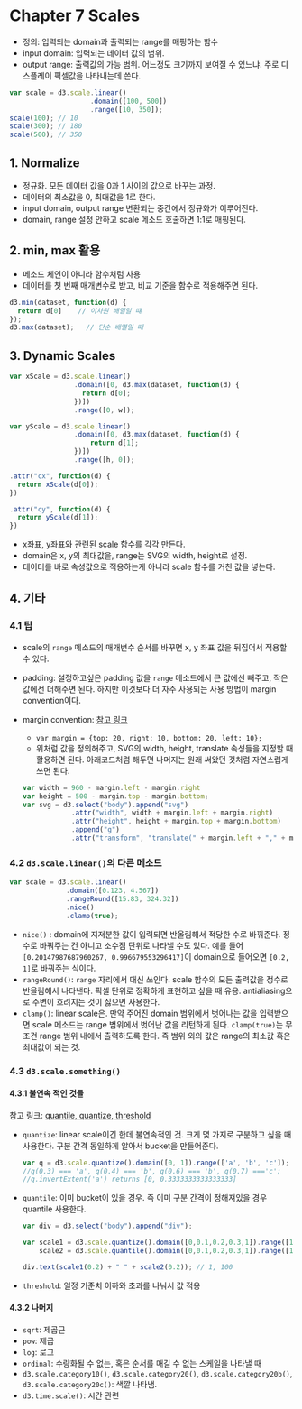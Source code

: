 # Chapter 7 Scales

- 정의: 입력되는 domain과 출력되는 range를 매핑하는 함수
- input domain: 입력되는 데이터 값의 범위.
- output range: 출력값의 가능 범위. 어느정도 크기까지 보여질 수 있느냐. 주로 디스플레이 픽셀값을 나타내는데 쓴다.

```js
var scale = d3.scale.linear()
                    .domain([100, 500])
                    .range([10, 350]);
scale(100); // 10
scale(300); // 180
scale(500); // 350
```

## 1. Normalize

- 정규화. 모든 데이터 값을 0과 1 사이의 값으로 바꾸는 과정.
- 데이터의 최소값을 0, 최대값을 1로 한다.
- input domain, output range 변환되는 중간에서 정규화가 이루어진다.
- domain, range 설정 안하고 scale 메소드 호출하면 1:1로 매핑된다.

## 2. min, max 활용

- 메소드 체인이 아니라 함수처럼 사용
- 데이터를 첫 번째 매개변수로 받고, 비교 기준을 함수로 적용해주면 된다.

```js
d3.min(dataset, function(d) {
  return d[0]    // 이차원 배열일 떄
});
d3.max(dataset);   // 단순 배열일 때
```

## 3. Dynamic Scales

```js
var xScale = d3.scale.linear()
                .domain([0, d3.max(dataset, function(d) {
                  return d[0];
                })])
                .range([0, w]);

var yScale = d3.scale.linear()
                .domain([0, d3.max(dataset, function(d) {
                    return d[1];
                })])
                .range([h, 0]);

.attr("cx", function(d) {
  return xScale(d[0]);
})

.attr("cy", function(d) {
  return yScale(d[1]);
})
```

- x좌표, y좌표와 관련된 scale 함수를 각각 만든다.
- domain은 x, y의 최대값을, range는 SVG의 width, height로 설정.
- 데이터를 바로 속성값으로 적용하는게 아니라 scale 함수를 거친 값을 넣는다.

## 4. 기타

### 4.1 팁

- scale의 `range` 메소드의 매개변수 순서를 바꾸면 x, y 좌표 값을 뒤집어서 적용할 수 있다.
- padding: 설정하고싶은 padding 값을 `range` 메소드에서 큰 값에선 빼주고, 작은 값에선 더해주면 된다. 하지만 이것보다 더 자주 사용되는 사용 방법이 margin convention이다.
- margin convention: [참고 링크](http://bl.ocks.org/mbostock/3019563)
    + `var margin = {top: 20, right: 10, bottom: 20, left: 10};`
    + 위처럼 값을 정의해주고, SVG의 width, height, translate 속성들을 지정할 때 활용하면 된다. 아래코드처럼 해두면 나머지는 원래 써왔던 것처럼 자연스럽게 쓰면 된다.

    ```js
    var width = 960 - margin.left - margin.right
    var height = 500 - margin.top - margin.bottom;
    var svg = d3.select("body").append("svg")
                .attr("width", width + margin.left + margin.right)
                .attr("height", height + margin.top + margin.bottom)
                .append("g")
                .attr("transform", "translate(" + margin.left + "," + margin.top + ")");
    ```

### 4.2 `d3.scale.linear()`의 다른 메소드

```js
var scale = d3.scale.linear()
              .domain([0.123, 4.567])
              .rangeRound([15.83, 324.32])
              .nice()
              .clamp(true);
```

- `nice()` : domain에 지저분한 값이 입력되면 반올림해서 적당한 수로 바꿔준다. 정수로 바꿔주는 건 아니고 소수점 단위로 나타낼 수도 있다. 예를 들어 `[0.20147987687960267, 0.996679553296417]`이 domain으로 들어오면 `[0.2, 1]`로 바꿔주는 식이다.
- `rangeRound()`: `range` 자리에서 대신 쓰인다. scale 함수의 모든 출력값을 정수로 반올림해서 나타낸다. 픽셀 단위로 정확하게 표현하고 싶을 때 유용. antialiasing으로 주변이 흐려지는 것이 싫으면 사용한다.
- `clamp()`: linear scale은. 만약 주어진 domain 범위에서 벗어나는 값을 입력받으면 scale 메소드는 range 범위에서 벗어난 값을 리턴하게 된다. `clamp(true)`는 무조건 range 범위 내에서 출력하도록 한다. 즉 범위 외의 값은 range의 최소값 혹은 최대값이 되는 것.

### 4.3 `d3.scale.something()`

#### 4.3.1 불연속 적인 것들

참고 링크: [quantile, quantize, threshold](http://bl.ocks.org/syntagmatic/29bccce80df0f253c97e)

- `quantize`: linear scale이긴 한데 불연속적인 것. 크게 몇 가지로 구분하고 싶을 때 사용한다. 구분 간격 동일하게 알아서 bucket을 만들어준다.

    ```js
    var q = d3.scale.quantize().domain([0, 1]).range(['a', 'b', 'c']);
    //q(0.3) === 'a', q(0.4) === 'b', q(0.6) === 'b', q(0.7) ==='c';
    //q.invertExtent('a') returns [0, 0.3333333333333333]
    ```

- `quantile`: 이미 bucket이 있을 경우. 즉 이미 구분 간격이 정해져있을 경우 quantile 사용한다.

    ```js
    var div = d3.select("body").append("div");

    var scale1 = d3.scale.quantize().domain([0,0.1,0.2,0.3,1]).range([1,100]),
        scale2 = d3.scale.quantile().domain([0,0.1,0.2,0.3,1]).range([1,100]);

    div.text(scale1(0.2) + " " + scale2(0.2)); // 1, 100
    ```

- `threshold`: 일정 기준치 이하와 초과를 나눠서 값 적용

#### 4.3.2 나머지

- `sqrt`: 제곱근
- `pow`: 제곱
- `log`: 로그
- `ordinal`: 수량화될 수 없는, 혹은 순서를 매길 수 없는 스케일을 나타낼 때
- `d3.scale.category10()`, `d3.scale.category20()`, `d3.scale.category20b()`, `d3.scale.category20c()`: 색깔 나타냄.
- `d3.time.scale()`: 시간 관련

